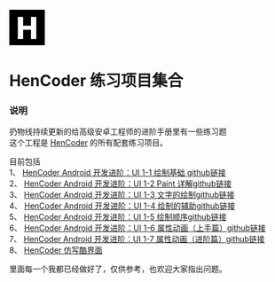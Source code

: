 ![](images/icon.png)

HenCoder 练习项目集合
===

### 说明
扔物线持续更新的给高级安卓工程师的进阶手册里有一些练习题  
这个工程是 [HenCoder](http://hencoder.com/) 的所有配套练习项目。

目前包括  
1、 [HenCoder Android 开发进阶：UI 1-1 绘制基础 ](https://hencoder.com/ui-1-1)[github链接](https://github.com/hencoder/PracticeDraw1)  
2、 [HenCoder Android 开发进阶：UI 1-2 Paint 详解](http://hencoder.com/ui-1-2)[github链接](https://github.com/hencoder/PracticeDraw2)  
3、 [HenCoder Android 开发进阶：UI 1-3 文字的绘制](http://hencoder.com/ui-1-3)[github链接](https://github.com/hencoder/PracticeDraw3)  
4、 [HenCoder Android 开发进阶：UI 1-4 绘制的辅助](http://hencoder.com/ui-1-4)[github链接](https://github.com/hencoder/PracticeDraw4)  
5、 [HenCoder Android 开发进阶：UI 1-5 绘制顺序](http://hencoder.com/ui-1-5)[github链接](https://github.com/hencoder/PracticeDraw5)  
6、 [HenCoder Android 开发进阶：UI 1-6 属性动画（上手篇）](http://hencoder.com/ui-1-6)[github链接](https://github.com/hencoder/PracticeDraw6)  
7、 [HenCoder Android 开发进阶：UI 1-7 属性动画（进阶篇）](http://hencoder.com/ui-1-7)[github链接](https://github.com/hencoder/PracticeDraw7)  
8、 [HenCoder 仿写酷界面](http://hencoder.com/activity-mock-1/)  

里面每一个我都已经做好了，仅供参考，也欢迎大家指出问题。  
